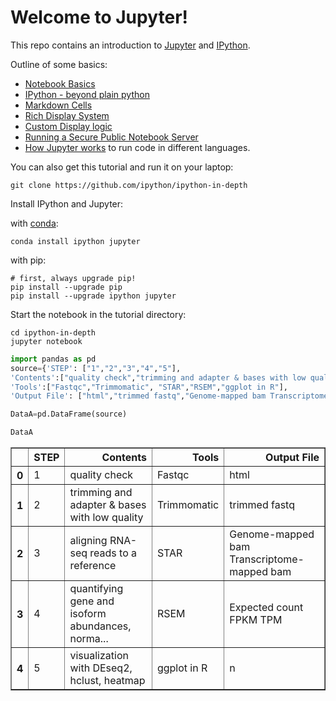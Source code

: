# Welcome to Jupyter!

This repo contains an introduction to [Jupyter](https://jupyter.org) and [IPython](https://ipython.org).

Outline of some basics:

* [Notebook Basics](../examples/Notebook/Notebook%20Basics.ipynb)
* [IPython - beyond plain python](../examples/IPython%20Kernel/Beyond%20Plain%20Python.ipynb)
* [Markdown Cells](../examples/Notebook/Working%20With%20Markdown%20Cells.ipynb)
* [Rich Display System](../examples/IPython%20Kernel/Rich%20Output.ipynb)
* [Custom Display logic](../examples/IPython%20Kernel/Custom%20Display%20Logic.ipynb)
* [Running a Secure Public Notebook Server](../examples/Notebook/Running%20the%20Notebook%20Server.ipynb#Securing-the-notebook-server)
* [How Jupyter works](../examples/Notebook/Multiple%20Languages%2C%20Frontends.ipynb) to run code in different languages.

You can also get this tutorial and run it on your laptop:

    git clone https://github.com/ipython/ipython-in-depth

Install IPython and Jupyter:

with [conda](https://www.anaconda.com/download):

    conda install ipython jupyter

with pip:

    # first, always upgrade pip!
    pip install --upgrade pip
    pip install --upgrade ipython jupyter

Start the notebook in the tutorial directory:

    cd ipython-in-depth
    jupyter notebook


```python
import pandas as pd
source={'STEP': ["1","2","3","4","5"], 
'Contents':["quality check","trimming and adapter & bases with low quality","aligning RNA-seq reads to a reference","quantifying gene and isoform abundances, normalization","visualization with DEseq2, hclust, heatmap"], 
'Tools':["Fastqc","Trimmomatic", "STAR","RSEM","ggplot in R"],
'Output File': ["html","trimmed fastq","Genome-mapped bam Transcriptome-mapped bam","Expected count FPKM TPM","n"]}

DataA=pd.DataFrame(source)

DataA
```




<div>
<style scoped>
    .dataframe tbody tr th:only-of-type {
        vertical-align: middle;
    }

    .dataframe tbody tr th {
        vertical-align: top;
    }

    .dataframe thead th {
        text-align: right;
    }
</style>
<table border="1" class="dataframe">
  <thead>
    <tr style="text-align: right;">
      <th></th>
      <th>STEP</th>
      <th>Contents</th>
      <th>Tools</th>
      <th>Output File</th>
    </tr>
  </thead>
  <tbody>
    <tr>
      <th>0</th>
      <td>1</td>
      <td>quality check</td>
      <td>Fastqc</td>
      <td>html</td>
    </tr>
    <tr>
      <th>1</th>
      <td>2</td>
      <td>trimming and adapter &amp; bases with low quality</td>
      <td>Trimmomatic</td>
      <td>trimmed fastq</td>
    </tr>
    <tr>
      <th>2</th>
      <td>3</td>
      <td>aligning RNA-seq reads to a reference</td>
      <td>STAR</td>
      <td>Genome-mapped bam Transcriptome-mapped bam</td>
    </tr>
    <tr>
      <th>3</th>
      <td>4</td>
      <td>quantifying gene and isoform abundances, norma...</td>
      <td>RSEM</td>
      <td>Expected count FPKM TPM</td>
    </tr>
    <tr>
      <th>4</th>
      <td>5</td>
      <td>visualization with DEseq2, hclust, heatmap</td>
      <td>ggplot in R</td>
      <td>n</td>
    </tr>
  </tbody>
</table>
</div>


